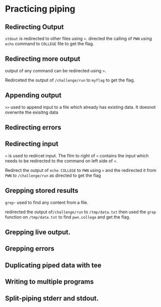 # Practicing piping
## Redirecting Output
`stdout` is redirected to other files using `>`.
directed the calling of `PWN` using `echo` command to `COLLEGE` file to get the flag.

## Redirecting more output
output of any command can be redirected using `>`.

Redirceted the output of `/challenge/run` to `myflag` to get the flag.

## Appending output
`>>` used to append input to a file which already has existing data. It doesnot overwrite the exisitng data

## Redirecting errors

## Redirecting input
`<` is used to redircet input. The film to right of `<` contains the input which needs to be redirected to the command on left side of `<`.

Redirect the output of `echo COLLEGE` to `PWN` using `>` and the redirected it from `PWN` to `/challenge/run` as directed to get the flag

## Grepping stored results 
`grep`- used to find any content from a file.

redirected the output  of`/challenge/run` to `/tmp/data.txt` then used the `grep` function on `/tmp/data.txt` to find `pwn.college` and get the flag.

## Grepping live output. 


## Grepping errors 

## Duplicating piped data with tee

## Writing to multiple programs

## Split-piping stderr and stdout.
